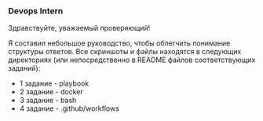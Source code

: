 ### Devops Intern
Здравствуйте, уважаемый проверяющий!

Я составил небольшое руководство, чтобы облегчить понимание структуры ответов. Все скриншоты и файлы находятся в следующих директориях (или непосредственно в README файлов соответствующих заданий):

- 1 задание - playbook
- 2 задание - docker
- 3 задание - bash
- 4 задание - .github/workflows

